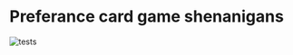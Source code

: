 # Preferance card game shenanigans
![tests](https://github.com/v0lat1le/preferance/actions/workflows/workflow.yml/badge.svg)
